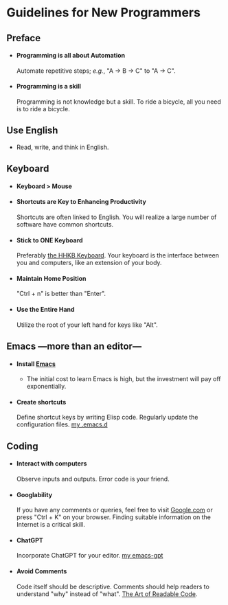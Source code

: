 # Guidelines for New Programmers

## Preface
- #### Programming is all about Automation
  Automate repetitive steps; _e.g._, "A -> B -> C" to "A -> C".
- #### Programming is a skill
  Programming is not knowledge but a skill. To ride a bicycle, all you need is to ride a bicycle.

## Use English
- Read, write, and think in English.

## Keyboard
- #### Keyboard > Mouse
- #### Shortcuts are Key to Enhancing Productivity
  Shortcuts are often linked to English. You will realize a large number of software have common shortcuts.
- #### Stick to ONE Keyboard
  Preferably [the HHKB Keyboard](https://www.pfuemea.com/en-gb/dr_product/hhkb-professional-hybrid-type-s-charcoal-45g-tkl-blank-keycaps-pd-kb800bns). Your keyboard is the interface between you and computers, like an extension of your body.
- #### Maintain Home Position
  "Ctrl + n" is better than "Enter".
- #### Use the Entire Hand
  Utilize the root of your left hand for keys like "Alt".


## Emacs —more than an editor—
- #### Install [Emacs](https://www.gnu.org/software/emacs/)
  - The initial cost to learn Emacs is high, but the investment will pay off exponentially.
- #### Create shortcuts
  Define shortcut keys by writing Elisp code. Regularly update the configuration files. 
  [my .emacs.d](https://github.com/ywatanabe1989/.emacs.d)


## Coding
- #### Interact with computers
  Observe inputs and outputs. Error code is your friend.
- #### Googlability
  If you have any comments or queries, feel free to visit [Google.com](https://www.google.com/) or press "Ctrl + K" on your browser. Finding suitable information on the Internet is a critical skill.
- #### ChatGPT
  Incorporate ChatGPT for your editor. 
  [my emacs-gpt](https://github.com/ywatanabe1989/emacs-gpt)
- #### Avoid Comments
  Code itself should be descriptive. Comments should help readers to understand "why" instead of "what".
  [The Art of Readable Code](https://www.oreilly.com/library/view/the-art-of/9781449318482/).
